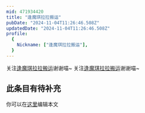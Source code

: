 ```yaml
---
mid: 471934420
title: "逢魔琪拉拉搬运"
pubDate: "2024-11-04T11:26:46.508Z"
updatedDate: "2024-11-04T11:26:46.508Z"
profile:
  {
    Nickname: ["逢魔琪拉拉搬运"],
  }
---
```


关注[逢魔琪拉拉搬运](https://space.bilibili.com/471934420)谢谢喵~ 关注[逢魔琪拉拉搬运](https://space.bilibili.com/471934420)谢谢喵~

## 此条目有待补充
你可以在[这里](https://github.com/Yuhanawa/VTuber.ICU/edit/master/src/content/v/逢魔琪拉拉搬运/index.md)编辑本文
